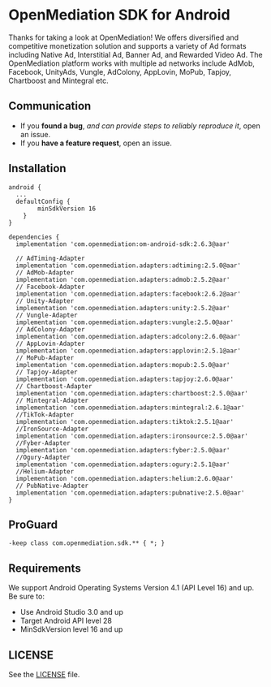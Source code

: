 ﻿# OpenMediation SDK for Android
Thanks for taking a look at OpenMediation! We offers diversified and competitive monetization solution and supports a variety of Ad formats including Native Ad, Interstitial Ad, Banner Ad, and Rewarded Video Ad. The OpenMediation platform works with multiple ad networks include AdMob, Facebook, UnityAds, Vungle, AdColony, AppLovin, MoPub, Tapjoy, Chartboost and Mintegral etc.

## Communication

- If you **found a bug**, _and can provide steps to reliably reproduce it_, open an issue.
- If you **have a feature request**, open an issue.

## Installation

```
android {
  ...
  defaultConfig {
        minSdkVersion 16
    }
}

dependencies {
  implementation 'com.openmediation:om-android-sdk:2.6.3@aar'

  // AdTiming-Adapter
  implementation 'com.openmediation.adapters:adtiming:2.5.0@aar'
  // AdMob-Adapter
  implementation 'com.openmediation.adapters:admob:2.5.2@aar'
  // Facebook-Adapter
  implementation 'com.openmediation.adapters:facebook:2.6.2@aar'
  // Unity-Adapter
  implementation 'com.openmediation.adapters:unity:2.5.2@aar'
  // Vungle-Adapter
  implementation 'com.openmediation.adapters:vungle:2.5.0@aar'
  // AdColony-Adapter
  implementation 'com.openmediation.adapters:adcolony:2.6.0@aar'
  // AppLovin-Adapter
  implementation 'com.openmediation.adapters:applovin:2.5.1@aar'
  // MoPub-Adapter
  implementation 'com.openmediation.adapters:mopub:2.5.0@aar'
  // Tapjoy-Adapter
  implementation 'com.openmediation.adapters:tapjoy:2.6.0@aar'
  // Chartboost-Adapter
  implementation 'com.openmediation.adapters:chartboost:2.5.0@aar'
  // Mintegral-Adapter
  implementation 'com.openmediation.adapters:mintegral:2.6.1@aar'
  //TikTok-Adapter
  implementation 'com.openmediation.adapters:tiktok:2.5.1@aar'
  //IronSource-Adapter
  implementation 'com.openmediation.adapters:ironsource:2.5.0@aar'
  //Fyber-Adapter
  implementation 'com.openmediation.adapters:fyber:2.5.0@aar'
  //Ogury-Adapter
  implementation 'com.openmediation.adapters:ogury:2.5.1@aar'
  //Helium-Adapter
  implementation 'com.openmediation.adapters:helium:2.6.0@aar'
  // PubNative-Adapter
  implementation 'com.openmediation.adapters:pubnative:2.5.0@aar'
}
```

## ProGuard
```
-keep class com.openmediation.sdk.** { *; }
```

## Requirements
We support Android Operating Systems Version 4.1 (API Level 16) and up. Be sure to:

- Use Android Studio 3.0 and up
- Target Android API level 28
- MinSdkVersion level 16 and up

## LICENSE
See the [LICENSE](LICENSE) file.


